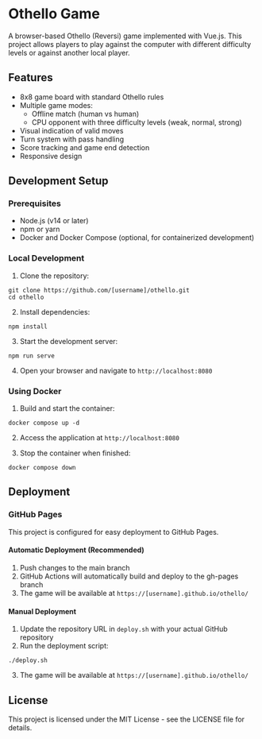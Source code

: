 # Othello Game

A browser-based Othello (Reversi) game implemented with Vue.js. This project allows players to play against the computer with different difficulty levels or against another local player.

## Features

- 8x8 game board with standard Othello rules
- Multiple game modes:
  - Offline match (human vs human)
  - CPU opponent with three difficulty levels (weak, normal, strong)
- Visual indication of valid moves
- Turn system with pass handling
- Score tracking and game end detection
- Responsive design

## Development Setup

### Prerequisites
- Node.js (v14 or later)
- npm or yarn
- Docker and Docker Compose (optional, for containerized development)

### Local Development

1. Clone the repository:
```
git clone https://github.com/[username]/othello.git
cd othello
```

2. Install dependencies:
```
npm install
```

3. Start the development server:
```
npm run serve
```

4. Open your browser and navigate to `http://localhost:8080`

### Using Docker

1. Build and start the container:
```
docker compose up -d
```

2. Access the application at `http://localhost:8080`

3. Stop the container when finished:
```
docker compose down
```

## Deployment

### GitHub Pages

This project is configured for easy deployment to GitHub Pages.

#### Automatic Deployment (Recommended)

1. Push changes to the main branch
2. GitHub Actions will automatically build and deploy to the gh-pages branch
3. The game will be available at `https://[username].github.io/othello/`

#### Manual Deployment

1. Update the repository URL in `deploy.sh` with your actual GitHub repository
2. Run the deployment script:
```
./deploy.sh
```
3. The game will be available at `https://[username].github.io/othello/`

## License

This project is licensed under the MIT License - see the LICENSE file for details.
